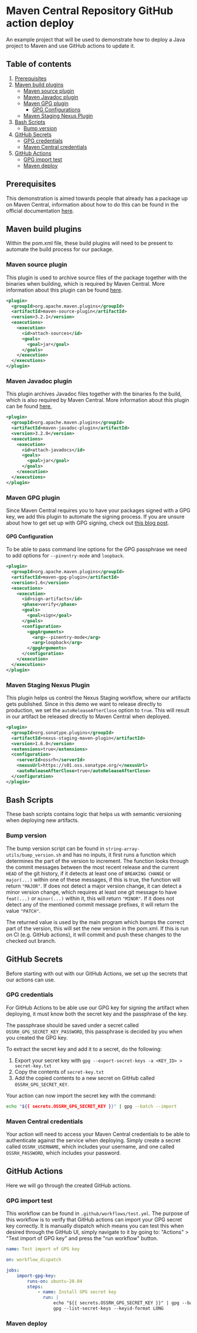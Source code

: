 # Maven Central Repository GitHub action deploy

An example project that will be used to demonstrate how to deploy a Java project to Maven and use GitHub actions to update it.

## Table of contents

1. [Prerequisites](#prerequisites)
2. [Maven build plugins](#maven-build-plugins)
    - [Maven source plugin](#maven-source-plugin)
    - [Maven Javadoc plugin](#maven-javadoc-plugin)
    - [Maven GPG plugin](#maven-gpg-plugin)
        - [GPG Configurations](#gpg-Configuration)
    - [Maven Staging Nexus Plugin](#maven-staging-nexus-plugin)
3. [Bash Scripts](#bash-scripts)
    - [Bump version](#bump-version)
4. [GitHub Secrets](#github-secrets)
    - [GPG credentials](#gpg-credentials)
    - [Maven Central credentials](#maven-central-credentials)
5. [GitHub Actions](#github-actions)
    - [GPG import test](#gpg-import-test)
    - [Maven deploy](#maven-deploy)

## Prerequisites

This demonstration is aimed towards people that already has a package up on Maven Central, information about how to do this can be found in the official documentation [here](https://central.sonatype.org/publish/publish-guide/).

## Maven build plugins

Within the pom.xml file, these build plugins will need to be present to automate the build process for our package.

### Maven source plugin

This plugin is used to archive source files of the package together with the binaries when building, which is required by Maven Central. More information about this plugin can be found [here](https://maven.apache.org/plugins/maven-source-plugin/).

```xml
<plugin>
  <groupId>org.apache.maven.plugins</groupId>
  <artifactId>maven-source-plugin</artifactId>
  <version>3.2.1</version>
  <executions>
    <execution>
      <id>attach-sources</id>
      <goals>
        <goal>jar</goal>
      </goals>
    </execution>
  </executions>
</plugin>
```

### Maven Javadoc plugin

This plugin archives Javadoc files together with the binaries fo the build, which is also required by Maven Central. More information about this plugin can be found [here](https://maven.apache.org/plugins/maven-javadoc-plugin/),

```xml
<plugin>
  <groupId>org.apache.maven.plugins</groupId>
  <artifactId>maven-javadoc-plugin</artifactId>
  <version>3.2.0</version>
  <executions>
    <execution>
      <id>attach-javadocs</id>
      <goals>
        <goal>jar</goal>
      </goals>
    </execution>
  </executions>
</plugin>
```

### Maven GPG plugin

Since Maven Central requires you to have your packages signed with a GPG key, we add this plugin to automate the signing process. If you are unsure about how to get set up with GPG signing, check out [this blog post](https://blog.sonatype.com/2010/01/how-to-generate-pgp-signatures-with-maven/).

#### GPG Configuration

To be able to pass command line options for the GPG passphrase we need to add options for `--pinentry-mode` and `loopback`.

```xml
<plugin>
  <groupId>org.apache.maven.plugins</groupId>
  <artifactId>maven-gpg-plugin</artifactId>
  <version>1.6</version>
  <executions>
    <execution>
      <id>sign-artifacts</id>
      <phase>verify</phase>
      <goals>
        <goal>sign</goal>
      </goals>
      <configuration>
        <gpgArguments>
          <arg>--pinentry-mode</arg>
          <arg>loopback</arg>
        </gpgArguments>
      </configuration>
    </execution>
  </executions>
</plugin>
```

### Maven Staging Nexus Plugin

This plugin helps us control the Nexus Staging workflow, where our artifacts gets published. Since in this demo we want to release directly to production, we set the `autoReleaseAfterClose` option to `true`. This will result in our artifact be released directly to Maven Central when deployed.

```xml
<plugin>
  <groupId>org.sonatype.plugins</groupId>
  <artifactId>nexus-staging-maven-plugin</artifactId>
  <version>1.6.8</version>
  <extensions>true</extensions>
  <configuration>
    <serverId>ossrh</serverId>
    <nexusUrl>https://s01.oss.sonatype.org/</nexusUrl>
    <autoReleaseAfterClose>true</autoReleaseAfterClose>
  </configuration>
</plugin>
```

## Bash Scripts

These bash scripts contains logic that helps us with semantic versioning when deploying new artifacts.

### Bump version

The bump version script can be found in `string-array-utils/bump_version.sh` and has no inputs, it first runs a function which determines the part of the version to increment. The function looks through the commit messages between the most recent release and the current `HEAD` of the git history, if it detects at least one of `BREAKING CHANGE` or `major(...)` within one of these messages, if this is true, the function will return `"MAJOR"`. If does not detect a major version change, it can detect a minor version change, which requires at least one git message to have `feat(...)` or `minor(...)` within it, this will return `"MINOR"`. If it does not detect any of the mentioned commit message prefixes, it will return the value `"PATCH"`.

The returned value is used by the main program which bumps the correct part of the version, this will set the new version in the pom.xml. If this is run on CI (e.g. GitHub actions), it will commit and push these changes to the checked out branch.

## GitHub Secrets

Before starting with out with our GitHub Actions, we set up the secrets that our actions can use.

### GPG credentials

For GitHub Actions to be able use our GPG key for signing the artifact when deploying, it must know both the secret key and the passphrase of the key.

The passphrase should be saved under a secret called `OSSRH_GPG_SECRET_KEY_PASSWORD`, this passphrase is decided by you when you created the GPG key.

To extract the secret key and add it to a secret, do the following:

1. Export your secret key with `gpg --export-secret-keys -a <KEY_ID> > secret-key.txt`
2. Copy the contents of `secret-key.txt`
3. Add the copied contents to a new secret on GitHub called `OSSRH_GPG_SECRET_KEY`.

Your action can now import the secret key with the command:

```bash
echo "${{ secrets.OSSRH_GPG_SECRET_KEY }}" | gpg --batch --import
```

### Maven Central credentials

Your action will need to access your Maven Central credentials to be able to authenticate against the service when deploying. Simply create a secret called `OSSRH_USERNAME`, which includes your username, and one called `OSSRH_PASSWORD`, which includes your password.

## GitHub Actions

Here we will go through the created GitHub actions.

### GPG import test

This workflow can be found in `.github/workflows/test.yml`. The purpose of this workflow is to verify that GitHub actions can import your GPG secret key correctly. It is manually dispatch which means you can test this when desired through the GitHub UI, simply navigate to it by going to: "Actions" > "Test import of GPG key" and press the "run workflow" button.

```yml
name: Test import of GPG key

on: workflow_dispatch

jobs:
    import-gpg-key:
        runs-on: ubuntu-20.04
        steps:
            - name: Install GPG secret key
              run: |
                  echo "${{ secrets.OSSRH_GPG_SECRET_KEY }}" | gpg --batch --import
                  gpg --list-secret-keys --keyid-format LONG
```

### Maven deploy

<!--
#TODO: implement and add documentation
-->
